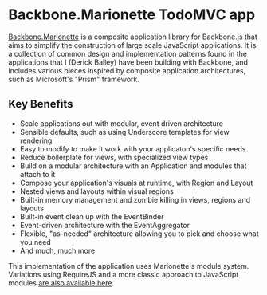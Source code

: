 # Backbone.Marionette TodoMVC app

[Backbone.Marionette](http://marionettejs.com) is a composite 
application library for Backbone.js that aims to simplify 
the construction of large scale JavaScript applications. 
It is a collection of common design and implementation patterns 
found in the applications that I (Derick Bailey) have been building 
with Backbone, and includes various pieces inspired by composite 
application architectures, such as Microsoft's "Prism" framework.

## Key Benefits

* Scale applications out with modular, event driven architecture
* Sensible defaults, such as using Underscore templates for view rendering
* Easy to modify to make it work with your applicaton's specific needs
* Reduce boilerplate for views, with specialized view types
* Build on a modular architecture with an Application and modules that attach to it
* Compose your application's visuals at runtime, with Region and Layout
* Nested views and layouts within visual regions
* Built-in memory management and zombie killing in views, regions and layouts
* Built-in event clean up with the EventBinder
* Event-driven architecture with the EventAggregator
* Flexible, "as-needed" architecture allowing you to pick and choose what you need
* And much, much more


This implementation of the application uses Marionette's module system. 
Variations using RequireJS and a more classic approach to JavaScript modules 
[are also available here](https://github.com/marionettejs/backbone.marionette/wiki/Projects-and-websites-using-marionette).
